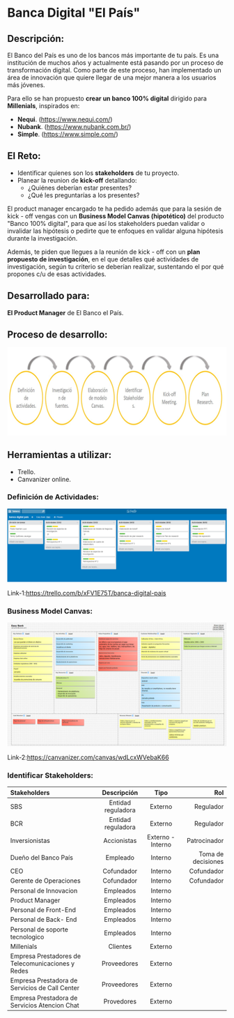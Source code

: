 # Banca Digital "El País"

## Descripción:

El Banco del País es uno de los bancos más importante de tu país. Es una institución de muchos años y actualmente está pasando por un proceso de transformación digital. Como parte de este proceso, han implementado un área de innovación que quiere llegar de una mejor manera a los usuarios más jóvenes.

Para ello se han propuesto **crear un banco 100% digital** dirigido para **Millenials**, inspirados en:

- **Nequi**. (https://www.nequi.com/)
- **Nubank**. (https://www.nubank.com.br/)
- **Simple**. (https://www.simple.com/)

## El Reto:

* Identificar quienes son los **stakeholders** de tu proyecto.
* Planear la reunion de **kick-off** detallando:
  - ¿Quiénes deberían estar presentes?
  - ¿Qué les preguntarías a los presentes?

El product manager encargado te ha pedido además que para la sesión de kick - off vengas con un **Business Model Canvas (hipotético)** del producto "Banco 100% digital", para que así los stakeholders puedan validar o invalidar las hipótesis o pedirte que te enfoques en validar alguna hipótesis durante la investigación.

Además, te piden que llegues a la reunión de kick - off con un **plan propuesto de investigación**, en el que detalles qué actividades de investigación, según tu criterio se deberían realizar, sustentando el por qué propones c/u de esas actividades.

## Desarrollado para:

**El Product Manager** de El Banco el País.

## Proceso de desarrollo:

![image-1](https://github.com/PaoSil/Banca-Digital-/blob/master/assets/proceso%20de%20desarrollo.jpg)

## Herramientas a utilizar:

* Trello.
* Canvanizer online.

### Definición de Actividades:

![image-2](https://github.com/PaoSil/Banca-Digital-/blob/master/assets/cronograma%20de%20actividades.png)

Link-1:<https://trello.com/b/xFV1E75T/banca-digital-pais>

### Business Model Canvas:

![image-3](https://github.com/PaoSil/Banca-Digital-/blob/master/assets/CANVAS%20-%20BANCA%20DIGITAL.png)

Link-2:<https://canvanizer.com/canvas/wdLcxWVebaK66>

### Identificar Stakeholders:

| Stakeholders | Descripción | Tipo |Rol |
| :----------- | :---------: | :---------: | ----------: |
| SBS          | Entidad reguladora | Externo | Regulador |
| BCR          | Entidad reguladora | Externo | Regulador |
| Inversionistas | Accionistas | Externo - Interno | Patrocinador |
| Dueño del Banco País | Empleado | Interno | Toma de decisiones |
| CEO | Cofundador | Interno | Cofundador |
| Gerente de Operaciones | Cofundador | Interno | Cofundador |
| Personal de Innovacion | Empleados | Interno | |
| Product Manager | Empleados | Interno | |
| Personal de Front-End | Empleados | Interno | |
| Personal de Back- End | Empleados | Interno | |
| Personal de soporte tecnologico | Empleados | Interno | |
| Millenials | Clientes | Externo | |
| Empresa Prestadores de Telecomunicaciones y Redes | Proveedores | Externo | |
| Empresa Prestadora de Servicios de Call Center | Proveedores | Externo | |
| Empresa Prestadora de Servicios Atencion Chat | Provedores | Externo | |
